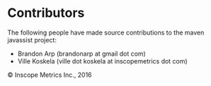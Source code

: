Contributors
============

The following people have made source contributions to the maven javassist project:

* Brandon Arp (brandonarp at gmail dot com)
* Ville Koskela (ville dot koskela at inscopemetrics dot com)

&copy; Inscope Metrics Inc., 2016
